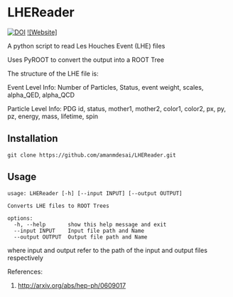 # LHEReader

[![DOI](https://zenodo.org/badge/DOI/10.5281/zenodo.7642763.svg)](https://doi.org/10.5281/zenodo.7642763)
[![Website]](https://amanmdesai.github.io/LHEReader/)

A python script to read Les Houches Event (LHE) files

Uses PyROOT to convert the output into a ROOT Tree

The structure of the LHE file is:

Event Level Info: Number of Particles, Status, event weight, scales, alpha_QED, alpha_QCD

Particle Level Info: PDG id, status, mother1, mother2, color1, color2, px, py, pz, energy, mass, lifetime, spin


## Installation

```code
git clone https://github.com/amanmdesai/LHEReader.git
```

## Usage
```code
usage: LHEReader [-h] [--input INPUT] [--output OUTPUT]

Converts LHE files to ROOT Trees

options:
  -h, --help       show this help message and exit
  --input INPUT    Input file path and Name
  --output OUTPUT  Output file path and Name
```

where input and output refer to the path of the input and output files respectively

References: 
1. http://arxiv.org/abs/hep-ph/0609017
